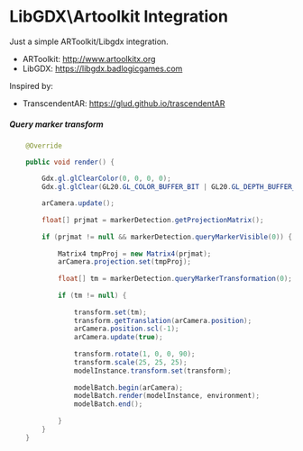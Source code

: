 # LibGDX\Artoolkit Integration

Just a simple ARToolkit/Libgdx integration.

- ARToolkit: http://www.artoolkitx.org
- LibGDX: https://libgdx.badlogicgames.com

Inspired by:
- TranscendentAR: https://glud.github.io/trascendentAR


##### Query marker transform


```java
    @Override

    public void render() {

        Gdx.gl.glClearColor(0, 0, 0, 0);
        Gdx.gl.glClear(GL20.GL_COLOR_BUFFER_BIT | GL20.GL_DEPTH_BUFFER_BIT);
		
        arCamera.update();
		
        float[] prjmat = markerDetection.getProjectionMatrix();
		
        if (prjmat != null && markerDetection.queryMarkerVisible(0)) {
		
            Matrix4 tmpProj = new Matrix4(prjmat);
            arCamera.projection.set(tmpProj);
			
            float[] tm = markerDetection.queryMarkerTransformation(0);
			
            if (tm != null) {
			
                transform.set(tm);
                transform.getTranslation(arCamera.position);
                arCamera.position.scl(-1);
                arCamera.update(true);
				
                transform.rotate(1, 0, 0, 90);
                transform.scale(25, 25, 25);
                modelInstance.transform.set(transform);
				
                modelBatch.begin(arCamera);
                modelBatch.render(modelInstance, environment);
                modelBatch.end();
				
            }
        }
    }
``` 
